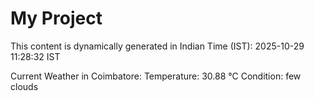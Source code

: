 # My Project

This content is dynamically generated in Indian Time (IST): 2025-10-29 11:28:32 IST


Current Weather in Coimbatore:
Temperature: 30.88 °C
Condition: few clouds
